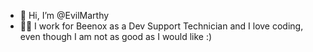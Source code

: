 - 👋 Hi, I’m @EvilMarthy
- 🧑‍💼 I work for Beenox as a Dev Support Technician and I love coding, even though I am not as good as I would like :)
